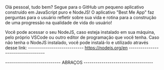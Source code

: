 Olá pessoal, tudo bem? Segue para o GitHub um pequeno aplicativo construído em JavaScript puro e NodeJS!
O aplicativo "Best Me App" faz perguntas para o usuário refletir sobre sua vida e rotina para a construção de uma progressão na qualidade de vida do usuário!


Você pode acessar o seu NodeJS, caso esteja instalado em sua máquina, pelo próprio VSCode ou outro editor de programação que você tenha. Caso não tenha o NodeJS instalado, você pode instalá-lo e utilizado através desse link:
----------------------------               https://nodejs.org/en            ----------------------------------- 




----------------------------                     ABRAÇOS                    -----------------------------------  
